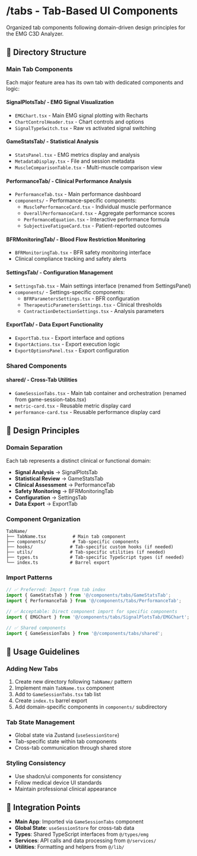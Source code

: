 # /tabs - Tab-Based UI Components

Organized tab components following domain-driven design principles for the EMG C3D Analyzer.

## 📁 Directory Structure

### **Main Tab Components**
Each major feature area has its own tab with dedicated components and logic:

#### **SignalPlotsTab/** - EMG Signal Visualization
- `EMGChart.tsx` - Main EMG signal plotting with Recharts
- `ChartControlHeader.tsx` - Chart controls and options
- `SignalTypeSwitch.tsx` - Raw vs activated signal switching

#### **GameStatsTab/** - Statistical Analysis 
- `StatsPanel.tsx` - EMG metrics display and analysis
- `MetadataDisplay.tsx` - File and session metadata
- `MuscleComparisonTable.tsx` - Multi-muscle comparison view

#### **PerformanceTab/** - Clinical Performance Analysis
- `PerformanceTab.tsx` - Main performance dashboard
- `components/` - Performance-specific components:
  - `MusclePerformanceCard.tsx` - Individual muscle performance
  - `OverallPerformanceCard.tsx` - Aggregate performance scores
  - `PerformanceEquation.tsx` - Interactive performance formula
  - `SubjectiveFatigueCard.tsx` - Patient-reported outcomes

#### **BFRMonitoringTab/** - Blood Flow Restriction Monitoring
- `BFRMonitoringTab.tsx` - BFR safety monitoring interface
- Clinical compliance tracking and safety alerts

#### **SettingsTab/** - Configuration Management
- `SettingsTab.tsx` - Main settings interface (renamed from SettingsPanel)
- `components/` - Settings-specific components:
  - `BFRParametersSettings.tsx` - BFR configuration
  - `TherapeuticParametersSettings.tsx` - Clinical thresholds
  - `ContractionDetectionSettings.tsx` - Analysis parameters

#### **ExportTab/** - Data Export Functionality
- `ExportTab.tsx` - Export interface and options
- `ExportActions.tsx` - Export execution logic
- `ExportOptionsPanel.tsx` - Export configuration

### **Shared Components**
#### **shared/** - Cross-Tab Utilities
- `GameSessionTabs.tsx` - Main tab container and orchestration (renamed from game-session-tabs.tsx)
- `metric-card.tsx` - Reusable metric display card
- `performance-card.tsx` - Reusable performance display card

## 🎯 Design Principles

### **Domain Separation**
Each tab represents a distinct clinical or functional domain:
- **Signal Analysis** → SignalPlotsTab
- **Statistical Review** → GameStatsTab  
- **Clinical Assessment** → PerformanceTab
- **Safety Monitoring** → BFRMonitoringTab
- **Configuration** → SettingsTab
- **Data Export** → ExportTab

### **Component Organization**
```
TabName/
├── TabName.tsx          # Main tab component
├── components/          # Tab-specific components
├── hooks/              # Tab-specific custom hooks (if needed)
├── utils/              # Tab-specific utilities (if needed)
├── types.ts            # Tab-specific TypeScript types (if needed)
└── index.ts            # Barrel export
```

### **Import Patterns**
```typescript
// ✅ Preferred: Import from tab index
import { GameStatsTab } from '@/components/tabs/GameStatsTab';
import { PerformanceTab } from '@/components/tabs/PerformanceTab';

// ✅ Acceptable: Direct component import for specific components
import { EMGChart } from '@/components/tabs/SignalPlotsTab/EMGChart';

// ✅ Shared components
import { GameSessionTabs } from '@/components/tabs/shared';
```

## 🔧 Usage Guidelines

### **Adding New Tabs**
1. Create new directory following `TabName/` pattern
2. Implement main `TabName.tsx` component
3. Add to `GameSessionTabs.tsx` tab list
4. Create `index.ts` barrel export
5. Add domain-specific components in `components/` subdirectory

### **Tab State Management**
- Global state via Zustand (`useSessionStore`)
- Tab-specific state within tab components
- Cross-tab communication through shared store

### **Styling Consistency**
- Use shadcn/ui components for consistency
- Follow medical device UI standards
- Maintain professional clinical appearance

## 🚀 Integration Points

- **Main App**: Imported via `GameSessionTabs` component
- **Global State**: `useSessionStore` for cross-tab data
- **Types**: Shared TypeScript interfaces from `@/types/emg`
- **Services**: API calls and data processing from `@/services/`
- **Utilities**: Formatting and helpers from `@/lib/`